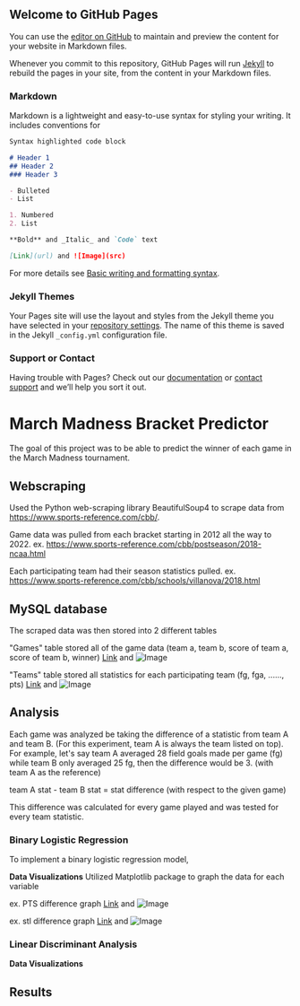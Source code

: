 ## Welcome to GitHub Pages

You can use the [editor on GitHub](https://github.com/joshuabuentiempo/march_madness/edit/gh-pages/index.md) to maintain and preview the content for your website in Markdown files.

Whenever you commit to this repository, GitHub Pages will run [Jekyll](https://jekyllrb.com/) to rebuild the pages in your site, from the content in your Markdown files.

### Markdown

Markdown is a lightweight and easy-to-use syntax for styling your writing. It includes conventions for

```markdown
Syntax highlighted code block

# Header 1
## Header 2
### Header 3

- Bulleted
- List

1. Numbered
2. List

**Bold** and _Italic_ and `Code` text

[Link](url) and ![Image](src)
```

For more details see [Basic writing and formatting syntax](https://docs.github.com/en/github/writing-on-github/getting-started-with-writing-and-formatting-on-github/basic-writing-and-formatting-syntax).

### Jekyll Themes

Your Pages site will use the layout and styles from the Jekyll theme you have selected in your [repository settings](https://github.com/joshuabuentiempo/march_madness/settings/pages). The name of this theme is saved in the Jekyll `_config.yml` configuration file.

### Support or Contact

Having trouble with Pages? Check out our [documentation](https://docs.github.com/categories/github-pages-basics/) or [contact support](https://support.github.com/contact) and we’ll help you sort it out.


# March Madness Bracket Predictor

The goal of this project was to be able to predict the winner of each game in the March Madness tournament.

## Webscraping

Used the Python web-scraping library BeautifulSoup4 to scrape data from https://www.sports-reference.com/cbb/.

Game data was pulled from each bracket starting in 2012 all the way to 2022.
ex. https://www.sports-reference.com/cbb/postseason/2018-ncaa.html

Each participating team had their season statistics pulled.
ex. https://www.sports-reference.com/cbb/schools/villanova/2018.html


## MySQL database

The scraped data was then stored into 2 different tables

"Games" table stored all of the game data (team a, team b, score of team a, score of team b, winner)
[Link](url) and ![Image](src)

"Teams" table stored all statistics for each participating team (fg, fga, ......, pts)
[Link](url) and ![Image](src)



## Analysis

Each game was analyzed be taking the difference of a statistic from team A and team B. (For this experiment, team A is always the team listed on
top). For example, let's say team A averaged 28 field goals made per game (fg) while team B only averaged 25 fg, then the difference would be 3.
(with team A as the reference)

  team A stat - team B stat = stat difference (with respect to the given game)


This difference was calculated for every game played and was tested for every team statistic.

### Binary Logistic Regression

To implement a binary logistic regression model,

**Data Visualizations**
Utilized Matplotlib package to graph the data for each variable

ex. PTS difference graph
[Link](url) and ![Image](src)

ex. stl difference graph
[Link](url) and ![Image](src)


### Linear Discriminant Analysis

**Data Visualizations**



## Results


